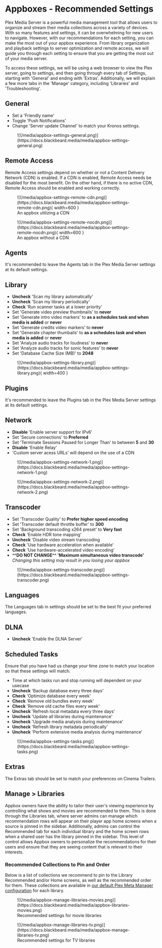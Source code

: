 # Appboxes - Recommended Settings

Plex Media Server is a powerful media management tool that allows users to organize and stream their media collections across a variety of devices. With so many features and settings, it can be overwhelming for new users to navigate. However, with our recommendations for each setting, you can make the most out of your appbox experience. From library organization and playback settings to server optimization and remote access, we will guide you through each setting to ensure that you are getting the most out of your media server.

To access these settings, we will be using a web browser to view the Plex server, going to settings, and then going through every tab of Settings, starting with 'General' and ending with 'Extras'. Additionally, we will explain a few more tabs in the 'Manage' category, including 'Libraries' and 'Troubleshooting'.

## General

- Set a 'Friendly name'
- Toggle 'Push Notifications'
- Change 'Server update Channel' to match your Kronos settings.

<figure markdown>
![(/media/appbox-settings-general.png)](https://docs.blackbeard.media/media/appbox-settings-general.png)
  <figcaption></figcaption>
</figure>

## Remote Access

Remote Access settings depend on whether or not a Content Delivery Network (CDN) is enabled. If a CDN is enabled, Remote Access needs be disabled for the most benefit. On the other hand, if there is no active CDN, Remote Access should be enabled and working correctly.

<figure markdown>
![(/media/appbox-settings-remote-cdn.png)](https://docs.blackbeard.media/media/appbox-settings-remote-cdn.png){ width=600 }
  <figcaption>An appbox utilizing a CDN</figcaption>
</figure>
<figure markdown>
![(/media/appbox-settings-remote-nocdn.png)](https://docs.blackbeard.media/media/appbox-settings-remote-nocdn.png){ width=600 }
  <figcaption>An appbox without a CDN</figcaption>
</figure>

## Agents

It's recommended to leave the Agents tab in the Plex Media Server settings at its default settings.

## Library

- **Uncheck** 'Scan my library automatically'
- **Uncheck** 'Scan my library periodically'
- **Check** 'Run scanner tasks at a lower priority'
- Set 'Generate video preview thumbnails' to **never**
- Set 'Generate intro video markers' to **as a schedules task and when media is added** or **never**
- Set 'Generate credits video markers' to **never**
- Set 'Generate chapter thumbails' to **as a schedules task and when media is added** or **never**
- Set 'Analyze audio tracks for loudness' to **never**
- Set 'Analyze audio tracks for sonic features' to **never**
- Set 'Database Cache Size (MB)' to **2048**


<figure markdown>
![(/media/appbox-settings-library.png)](https://docs.blackbeard.media/media/appbox-settings-library.png){ width=400 }
  <figcaption></figcaption>
</figure>

## Plugins

It's recommended to leave the Plugins tab in the Plex Media Server settings at its default settings.

## Network

- **Disable** 'Enable server support for IPv6'
- Set 'Secure connections' to **Preferred**
- Set 'Terminate Sessions Paused for Longer Than' to between **5** and **30**
- **Disable** 'Enable Relay'
- 'Custom server acess URLs' will depend on the use of a CDN

<figure markdown>
![(/media/appbox-settings-network-1.png)](https://docs.blackbeard.media/media/appbox-settings-network-1.png)
  <figcaption></figcaption>
</figure>
<figure markdown>
![(/media/appbox-settings-network-2.png)](https://docs.blackbeard.media/media/appbox-settings-network-2.png)
  <figcaption></figcaption>
</figure>

## Transcoder

- Set 'Transcoder Quality' to **Prefer higher speed encoding**
- Set 'Transcoder default throttle buffer' to **300**
- Set 'Background transcoding x264 preset' to **Very fast**
- **Check** 'Enable HDR tone mapping'
- **Uncheck** 'Disable video stream transcoding
- **Check** 'Use hardware acceleration when available'
- **Check** 'Use hardware-accelerated video encoding'
- **^^DO NOT CHANGE^^ 'Maximum simultaneous video transcode'**
    *Changing this setting may result in you losing your appbox*

<figure markdown>
![(/media/appbox-settings-transcoder.png)](https://docs.blackbeard.media/media/appbox-settings-transcoder.png)
  <figcaption></figcaption>
</figure>

## Languages

The Languages tab in settings should be set to the best fit your preferred languages.

## DLNA

- **Uncheck** 'Enable the DLNA Server'

## Scheduled Tasks

Ensure that you have had us change your time zone to match your location so that these settings will match.

- Time at which tasks run and stop running will dependent on your usecase
- **Uncheck** 'Backup database every three days'
- **Check** 'Optimize database every week'
- **Check** 'Remove old bundles every week'
- **Check** 'Remove old cache files every week'
- **Uncheck** 'Refresh local metadata every three days'
- **Uncheck** 'Update all libraries during maintenance'
- **Uncheck** 'Upgrade media analysis during maintenance'
- **Uncheck** 'Refresh library metadata periodically'
- **Uncheck** 'Perform extensive media analysis during maintenance'

<figure markdown>
![(/media/appbox-settings-tasks.png)](https://docs.blackbeard.media/media/appbox-settings-tasks.png)
  <figcaption></figcaption>
</figure>

## Extras

The Extras tab should be set to match your preferences on Cinema Trailers.

## Manage > Libraries

Appbox owners have the ability to tailor their user's viewing experience by controlling what shows and movies are recommended to them. This is done through the Libraries tab, where server admins can manage which recommendation rows will appear on their player app home screens when a source is pinned in the sidebar. Additionally, admins can control the Recommended tab for each individual library and the home screen rows when a shared user has the library pinned in the sidebar. This level of control allows Appbox owners to personalize the recommendations for their users and ensure that they are seeing content that is relevant to their interests.

### Recommended Collections to Pin and Order

Below is a list of collections we recommend to pin to the Library Recommended and/or Home screens, as well as the recommended order for them. These collections are available in [our default Plex Meta Manager configuration](/troubleshooting/server/pmm) for each library.

<figure markdown>
![(/media/appbox-manage-libraries-movies.png)](https://docs.blackbeard.media/media/appbox-libraries-movies.png)
  <figcaption>Recommended settings for movie libraries</figcaption>
</figure>
<figure markdown>
![(/media/appbox-manage-libraries-tv.png)](https://docs.blackbeard.media/media/appbox-manage-libraries-tv.png)
  <figcaption>Recommended settings for TV libraries</figcaption>
</figure>
